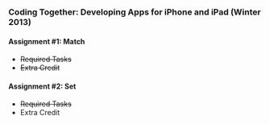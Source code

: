 ### Coding Together: Developing Apps for iPhone and iPad (Winter 2013)

#### Assignment #1: Match
* ~~Required Tasks~~
* ~~Extra Credit~~

#### Assignment #2: Set
* ~~Required Tasks~~
* Extra Credit